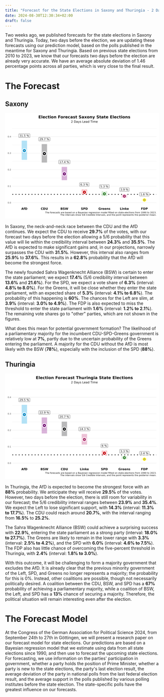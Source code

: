 ```yaml
---
title: "Forecast for the State Elections in Saxony and Thuringia - 2 Days Before the Election"
date: 2024-08-30T12:30:34+02:00
draft: false
---
```


Two weeks ago, we published forecasts for the state elections in Saxony and Thuringia. Today, two days before the election, we are updating these forecasts using our prediction model, based on the polls published in the meantime for Saxony and Thuringia. Based on previous state elections from 2010 to 2023, we know that our forecasts two days before the election are already very accurate. We have an average absolute deviation of 1.46 percentage points across all parties, which is very close to the final result.

# The Forecast

## Saxony

![Election Forecast Saxony](./fig/fig_fcst_sn_2dayslead.png)

In Saxony, the neck-and-neck race between the CDU and the AfD continues. We expect the CDU to receive **29.7%** of the votes, with our forecast two days before the election allowing a 5/6 probability that this value will lie within the credibility interval between **24.3%** and **35.5%**. The AfD is expected to make significant gains and, in our projections, narrowly surpasses the CDU with **31.5%**. However, this interval also ranges from **25.9%** to **37.6%**. This results in a **62.8%** probability that the AfD will become the strongest force.

The newly founded Sahra Wagenknecht Alliance (BSW) is certain to enter the state parliament; we expect **17.4%** (5/6 credibility interval between **13.6%** and **21.6%**). For the SPD, we expect a vote share of **6.3%** (interval: **4.8% to 8.0%**). For the Greens, it will be close whether they enter the state parliament, with an expected share of **5.3%** (interval: **4.1% to 6.8%**). The probability of this happening is **60%**. The chances for the Left are slim, at **3.9%** (interval: **3.0% to 4.9%**). The FDP is also expected to miss the threshold to enter the state parliament with **1.6%** (interval: **1.2% to 2.1%**). The remaining vote shares go to "other" parties, which are not shown in the figures.

What does this mean for potential government formation? The likelihood of a parliamentary majority for the incumbent CDU-SPD-Greens government is relatively low at **7%**, partly due to the uncertain probability of the Greens entering the parliament. A majority for the CDU without the AfD is most likely with the BSW (**78%**), especially with the inclusion of the SPD (**88%**).

## Thuringia

![Election Forecast Thuringia](./fig/fig_fcst_th_2dayslead.png)

In Thuringia, the AfD is expected to become the strongest force with an **88%** probability. We anticipate they will receive **29.5%** of the votes. However, two days before the election, there is still room for variability in our forecast; the 5/6 credibility interval ranges between **23.9%** and **35.4%**. We expect the Left to lose significant support, with **14.3%** (interval: **11.3% to 17.7%**). The CDU could reach around **20.7%**, with the interval ranging from **16.5%** to **25.2%**.

The Sahra Wagenknecht Alliance (BSW) could achieve a surprising success with **22.9%**, entering the state parliament as a strong party (interval: **18.0% to 27.7%**). The Greens are likely to remain in the lower range with **3.3%** (interval: **2.5% to 4.2%**), and the SPD with **6.0%** (interval: **4.6% to 7.5%**). The FDP also has little chance of overcoming the five-percent threshold in Thuringia, with **2.4%** (interval: **1.8% to 3.0%**).

With this outcome, it will be challenging to form a majority government that excludes the AfD. It is already clear that the previous minority government of the Left, SPD, and Greens no longer represents a majority; the probability for this is 0%. Instead, other coalitions are possible, though not necessarily politically desired. A coalition between the CDU, BSW, and SPD has a **67%** probability of achieving a parliamentary majority, while a coalition of BSW, the Left, and SPD has a **13%** chance of securing a majority. Therefore, the political situation will remain interesting even after the election.

# The Forecast Model

At the Congress of the German Association for Political Science 2024, from September 24th to 27th in Göttingen, we will present a research paper on our forecast model for state elections. Our predictions are based on a Bayesian regression model that we estimate using data from all state elections since 1990, and then use to forecast the upcoming state elections. For forecasting, we use information on the parties' participation in government, whether a party holds the position of Prime Minister, whether a party is new to the state elections, the party's last election result, the average deviation of the party in national polls from the last federal election result, and the average support in the polls published by various polling institutes before the state election. The state-specific polls have the greatest influence on our forecasts.
